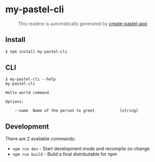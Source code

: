 # my-pastel-cli

> This readme is automatically generated by [create-pastel-app](https://github.com/vadimdemedes/create-pastel-app)


## Install

```bash
$ npm install my-pastel-cli
```


## CLI

```
$ my-pastel-cli --help
my-pastel-cli

Hello world command

Options:

	--name  Name of the person to greet           [string]
```


## Development

There are 2 available commands:

- `npm run dev` - Start development mode and recompile on change
- `npm run build` - Build a final distributable for npm
